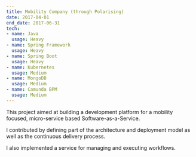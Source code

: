 ```yaml
---
title: Mobility Company (through Polarising)
date: 2017-04-01
end_date: 2017-06-31
tech:
- name: Java
  usage: Heavy
- name: Spring Framework
  usage: Heavy
- name: Spring Boot
  usage: Heavy
- name: Kubernetes
  usage: Medium
- name: MongoDB
  usage: Medium
- name: Camunda BPM
  usage: Medium
---
```

This project aimed at building a development platform for a mobility focused, micro-service based Software-as-a-Service.

I contributed by defining part of the architecture and deployment model as well as the continuous delivery process.

I also implemented a service for managing and executing workflows.
